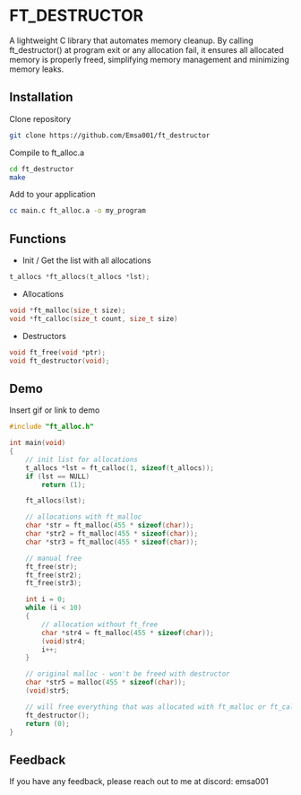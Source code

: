 
# FT_DESTRUCTOR

A lightweight C library that automates memory cleanup. By calling ft_destructor() at program exit or any allocation fail, it ensures all allocated memory is properly freed, simplifying memory management and minimizing memory leaks.


## Installation

Clone repository
```bash
git clone https://github.com/Emsa001/ft_destructor
```

Compile to ft_alloc.a
```bash 
cd ft_destructor
make
```

Add to your application
```bash
cc main.c ft_alloc.a -o my_program
```
## Functions

- Init / Get the list with all allocations
```c
t_allocs *ft_allocs(t_allocs *lst);
````
- Allocations
```c
void *ft_malloc(size_t size);
void *ft_calloc(size_t count, size_t size)
```
- Destructors
```c
void ft_free(void *ptr);
void ft_destructor(void);
```

## Demo

Insert gif or link to demo

```c
#include "ft_alloc.h"

int	main(void)
{
	// init list for allocations
	t_allocs *lst = ft_calloc(1, sizeof(t_allocs));
	if (lst == NULL)
		return (1);

	ft_allocs(lst);

	// allocations with ft_malloc
	char *str = ft_malloc(455 * sizeof(char));
	char *str2 = ft_malloc(455 * sizeof(char));
	char *str3 = ft_malloc(455 * sizeof(char));

	// manual free
	ft_free(str);  
	ft_free(str2);
	ft_free(str3);

	int i = 0;
	while (i < 10)
	{
		// allocation without ft_free
		char *str4 = ft_malloc(455 * sizeof(char));
		(void)str4;
		i++;
	}

	// original malloc - won't be freed with destructor
	char *str5 = malloc(455 * sizeof(char)); 
	(void)str5;

	// will free everything that was allocated with ft_malloc or ft_calloc
	ft_destructor(); 
	return (0);
}
```
## Feedback

If you have any feedback, please reach out to me at discord: emsa001

